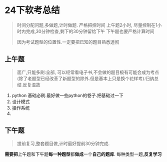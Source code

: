 # 24下软考总结

> 时间分配问题,多做题,计时做题. 严格把控时间 上午题2小时, 尽量控制在1小时内完成,30分钟检查,剩下的30分钟留给下午
> 下午题也要严格计算时间
>
> 因为考试题型的位置性.一定要把已知的题目熟悉透彻

## 上午题

> 面广,只能多刷:全部, 可以经常看电子书,不会做的题目极有可能会成为考点(除了老题型已经改革了新题型的除外.但是基本上只是换个花样考).归纳总结.反复温故

1. python 基础必刷.最好做一些python的卷子.把基础过一下
2. 设计模式
3. 操作系统
4. 

## 下午题

> 提前复习,整套题目做,计时最好提前30分钟完成.



**需要把**上午题和下午题**每一种题型**都**做成**一个**自己的题库**. 每种类型一题,**反复学习**